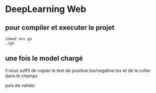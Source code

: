 # DeepLearning Web

## pour compiler et executer le projet

```shell
chmod u+x go
./go
```

## une fois le model chargé 

il vous suffit de copier le text de positive.tsv/negative.tsv et de le coller dans le champs

puis de valider
